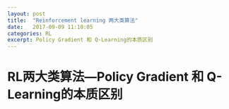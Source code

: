 ```yaml
---
layout: post
title:  "Reinforcement learning 两大类算法"
date:   2017-09-09 11:10:05
categories: RL
excerpt: Policy Gradient 和 Q-Learning的本质区别
---
```


# RL两大类算法—Policy Gradient 和 Q-Learning的本质区别

